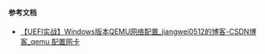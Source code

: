 



#### 参考文档

- [【UEFI实战】Windows版本QEMU网络配置_jiangwei0512的博客-CSDN博客_qemu 配置网卡](https://blog.csdn.net/jiangwei0512/article/details/122791901)


